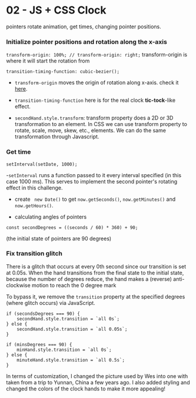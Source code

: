 # 02 - JS + CSS Clock

pointers rotate animation, get times, changing pointer positions.

### Initialize pointer positions and rotation along the x-axis

`transform-origin: 100%; // transform-origin: right;`
transform-origin is where it will start the rotation from

`transition-timing-function: cubic-bezier();`

- `transform-origin` moves the origin of rotation along x-axis. check it [here](https://developer.mozilla.org/en-US/docs/Web/CSS/transform-origin).

- `transition-timing-function` here is for the real clock **tic-tock**-like effect.

- `secondHand.style.transform`: transform property does a 2D or 3D transformation to an element. In CSS we can use transform property to rotate, scale, move, skew, etc., elements. We can do the same transformation through Javascript.

### Get time

`setInterval(setDate, 1000);`

-`setInterval` runs a function passed to it every interval specified (in this case 1000 ms). This serves to implement the second pointer's rotating effect in this challenge.

- create ` new Date()` to get `now.getSeconds()`, `now.getMinutes()` and `now.getHours()`.

- calculating angles of pointers

`const secondDegrees = ((seconds / 60) * 360) + 90;`

(the initial state of pointers are 90 degrees)

### Fix transition glitch

There is a glitch that occurs at every 0th second since our transition is set at 0.05s. When the hand transitions from the final state to the initial state, because the number of degrees reduce, the hand makes a (reverse) anti-clockwise motion to reach the 0 degree mark

To bypass it, we remove the `transition` property at the specified degrees (where glitch occurs) via JavaScript.

```
if (secondsDegrees === 90) {
    secondHand.style.transition = `all 0s`;
} else {
    secondHand.style.transition = `all 0.05s`;
}

if (minsDegrees === 90) {
    minHand.style.transition = `all 0s`;
} else {
    minuteHand.style.transition = `all 0.5s`;
}
```

In terms of customization, I changed the picture used by Wes into one with taken from a trip to Yunnan, China a few years ago. I also added styling and changed the colors of the clock hands to make it more appealing!
